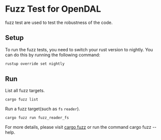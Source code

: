 # Fuzz Test for OpenDAL

fuzz test are used to test the robustness of the code. 

## Setup

To run the fuzz tests, you need to switch your rust version to nightly. You can do this by running the following command:

```bash
rustup override set nightly
```

## Run

List all fuzz targets.

```bash
cargo fuzz list
```

Run a fuzz target(such as `fs` `reader`).

```bash
cargo fuzz run fuzz_reader_fs
```

For more details, please visit [cargo fuzz](https://rust-fuzz.github.io/book/cargo-fuzz/tutorial.html) or run the command cargo fuzz --help.